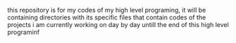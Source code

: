 this repository is for my codes of my high level programing, it will be containing directories with its specific files that contain codes of the projects i am currently working on day by day untill the end of this high level programinf

